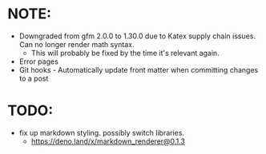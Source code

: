 # NOTE:

- Downgraded from gfm 2.0.0 to 1.30.0 due to Katex supply chain issues. Can no longer render math syntax.
  - This will probably be fixed by the time it's relevant again.
- Error pages
- Git hooks - Automatically update front matter when committing changes to a post

# TODO:

- fix up markdown styling. possibly switch libraries.
  - https://deno.land/x/markdown_renderer@0.1.3
